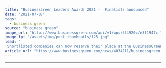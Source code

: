 ```yaml
---
title: "BusinessGreen Leaders Awards 2021 -  Finalists announced"
date: "2021-07-08"
tags: 
  - business green
source: "business green"
image_url: "https://www.businessgreen.com/api/v1/wps/ff4920c/e3f1947c-1d57-4ba3-ae90-d016fb173e45/7/fill/BGLA-Logo-image-185x114.jpg"
image_fp: "/assets/img/post_thumbnails/125.jpg"
lead: "
 Shortlisted companies can now reserve their place at the BusinessGreen Leaders Awards 2021, which will take place in central London on the evening of September 22nd ..."
article_url: "https://www.businessgreen.com/news/4034111/businessgreen-leaders-awards-2021-finalists-announced"
---
```


---
